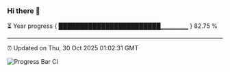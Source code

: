 ### Hi there 👋

⏳ Year progress { ████████████████████████▁▁▁▁▁▁ } 82.75 %

---

⏰ Updated on Thu, 30 Oct 2025 01:02:31 GMT

![Progress Bar CI](https://github.com/code-lakshay/GitHub-Actions-Demo/workflows/Progress%20Bar%20CI/badge.svg)
